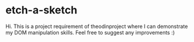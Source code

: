 # etch-a-sketch

Hi. This is a project requirement of theodinproject where I can demonstrate my DOM manipulation skills. Feel free to suggest any improvements :) 

